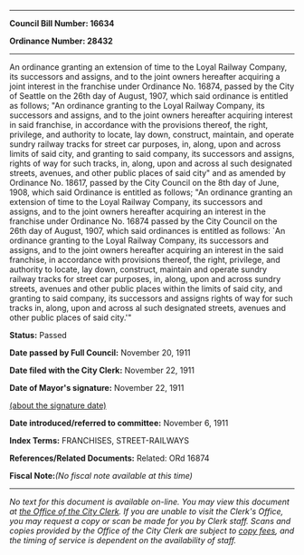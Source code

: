 

********

**Council Bill Number: 16634**
   
**Ordinance Number: 28432**
********

 An ordinance granting an extension of time to the Loyal Railway Company, its successors and assigns, and to the joint owners hereafter acquiring a joint interest in the franchise under Ordinance No. 16874, passed by the City of Seattle on the 26th day of August, 1907, which said ordinance is entitled as follows; "An ordinance granting to the Loyal Railway Company, its successors and assigns, and to the joint owners hereafter acquiring interest in said franchise, in accordance with the provisions thereof, the right, privilege, and authority to locate, lay down, construct, maintain, and operate sundry railway tracks for street car purposes, in, along, upon and across limits of said city, and granting to said company, its successors and assigns, rights of way for such tracks, in, along, upon and across al such designated streets, avenues, and other public places of said city" and as amended by Ordinance No. 18617, passed by the City Council on the 8th day of June, 1908, which said Ordinance is entitled as follows; "An ordinance granting an extension of time to the Loyal Railway Company, its successors and assigns, and to the joint owners hereafter acquiring an interest in the franchise under Ordinance No. 16874 passed by the City Council on the 26th day of August, 1907, which said ordinances is entitled as follows: `An ordinance granting to the Loyal Railway Company, its successors and assigns, and to the joint owners hereafter acquiring an interest in the said franchise, in accordance with provisions thereof, the right, privilege, and authority to locate, lay down, construct, maintain and operate sundry railway tracks for street car purposes, in, along, upon and across sundry streets, avenues and other public places within the limits of said city, and granting to said company, its successors and assigns rights of way for such tracks in, along, upon and across al such designated streets, avenues and other public places of said city.'"

**Status:** Passed
   
**Date passed by Full Council:** November 20, 1911
   
**Date filed with the City Clerk:** November 22, 1911
   
**Date of Mayor's signature:** November 22, 1911
   
[(about the signature date)](/~public/approvaldate.htm)
   
   
   
**Date introduced/referred to committee:** November 6, 1911
   
   
**Index Terms:** FRANCHISES, STREET-RAILWAYS

**References/Related Documents:** Related: ORd 16874

**Fiscal Note:**_(No fiscal note available at this time)_
********

_No text for this document is available on-line. You may view this document at [the Office of the City Clerk](http://www.seattle.gov/leg/clerk/contactUs.htm). If you are unable to visit the Clerk's Office, you may request a copy or scan be made for you by Clerk staff. Scans and copies provided by the Office of the City Clerk are subject to [copy fees](http://clerk.seattle.gov/~public/clerkfees.htm), and the timing of service is dependent on the availability of staff._

